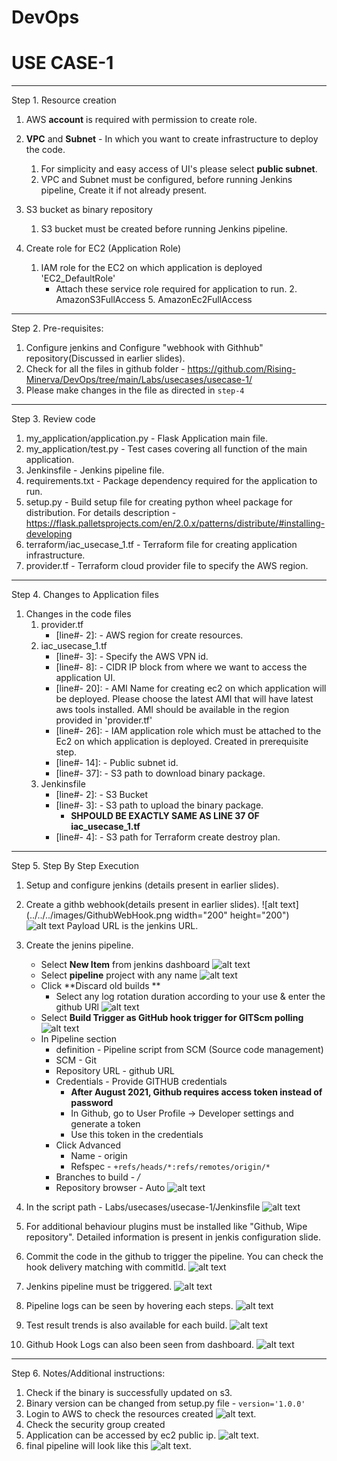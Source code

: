 # DevOps
# USE CASE-1 
---------------------------------------
 

Step 1. Resource creation
    
 1. AWS **account** is required with permission to create role.
 
 2. **VPC** and **Subnet** - In which you want to create infrastructure to deploy the code.
    1. For simplicity and easy access of UI's please select **public subnet**. 
    2. VPC and Subnet must be configured, before running Jenkins pipeline, Create it if not already present.
 3. S3 bucket as binary repository
    1. S3 bucket must be created before running Jenkins pipeline.
 
 4. Create role for EC2 (Application Role)
    1. IAM role for the EC2 on which application is deployed 'EC2_DefaultRole'
       - Attach these service role required for application to run.
            2. AmazonS3FullAccess 
            5. AmazonEc2FullAccess
---------------------------------------

Step 2. Pre-requisites:
     
1. Configure jenkins and Configure "webhook with Githhub" repository(Discussed in earlier slides).
2. Check for all the files in github folder - https://github.com/Rising-Minerva/DevOps/tree/main/Labs/usecases/usecase-1/
3. Please make changes in the file as directed in ``step-4``

---------------------------------------

Step 3. Review code
 1. my_application/application.py - Flask Application main file.
 2. my_application/test.py - Test cases covering all function of the main application. 
 3. Jenkinsfile - Jenkins pipeline file.
 4. requirements.txt - Package dependency required for the application to run.
 5. setup.py - Build setup file for creating python wheel package for distribution. For details description -https://flask.palletsprojects.com/en/2.0.x/patterns/distribute/#installing-developing
 6. terraform/iac_usecase_1.tf - Terraform file for creating application infrastructure.
 7. provider.tf - Terraform cloud provider file to specify the AWS region. 

---------------------------------------

Step 4. Changes to Application files

1. Changes in the code files
     1. provider.tf 
        - [line#- 2]: - AWS region for create resources.
     2. iac_usecase_1.tf 
        - [line#- 3]: - Specify the AWS VPN id.
        - [line#- 8]: - CIDR IP block from where we want to access the application UI.
        - [line#- 20]: - AMI Name for creating ec2 on which application will be deployed. Please choose the latest AMI that will have latest aws tools installed.
                         AMI should be available in the region provided in 'provider.tf'
        - [line#- 26]: - IAM application role which must be attached to the Ec2 on which application is deployed. Created in prerequisite step.
        - [line#- 14]: - Public subnet id.
        - [line#- 37]: - S3 path to download binary package.
     3. Jenkinsfile 
        - [line#- 2]: - S3 Bucket
        - [line#- 3]: - S3 path to upload the binary package. 
          - **SHPOULD BE EXACTLY SAME AS LINE 37 OF iac_usecase_1.tf**
        - [line#- 4]: - S3 path for Terraform create destroy plan.
---------------------------------------

Step 5. Step By Step Execution
    
 1. Setup and configure jenkins (details present in earlier slides).
 2. Create a githb webhook(details present in earlier slides).
    ![alt text](../../../images/GithubWebHook.png width="200" height="200")
    ![alt text](../../../images/GithubWebHook2.png)
    Payload URL is the jenkins URL.
    
 3. Create the jenins pipeline.
       - Select **New Item** from jenkins dashboard ![alt text](../../../images/JenkinsNewItem.png)
       - Select **pipeline** project with any name ![alt text](../../../images/NewJenkinsPipeline.png)
       - Click **Discard old builds ** 
           - Select any log rotation duration according to your use & enter the github URl ![alt text](../../../images/LogRotationAndGithub.png)
       - Select **Build Trigger as GitHub hook trigger for GITScm polling** ![alt text](../../../images/BuildTriggers.png)
       - In Pipeline section 
            - definition - Pipeline script from SCM (Source code management)
            - SCM - Git
            - Repository URL - github URL
            - Credentials - Provide GITHUB credentials
                - **After August 2021, Github requires access token instead of password**
                - In Github, go to User Profile -> Developer settings and generate a token
                - Use this token in the credentials
            - Click Advanced
                - Name - origin
                - Refspec - `+refs/heads/*:refs/remotes/origin/*`
            - Branches to build - */*
            - Repository browser - Auto
             ![alt text](../../../images/SCM.png)
 4. In the script path - Labs/usecases/usecase-1/Jenkinsfile 
             ![alt text](../../../images/JenkinsFile.png)
 5. For additional behaviour plugins must be installed like "Github, Wipe repository". Detailed information is present in jenkis configuration slide.
 6. Commit the code in the github to trigger the pipeline. You can check the hook delivery matching with commitId.
              ![alt text](../../../images/HookRecentDelivery.png)   
 7. Jenkins pipeline must be triggered.
              ![alt text](../../../images/PipelineStatus.png) 
 8. Pipeline logs can be seen by hovering each steps.
              ![alt text](../../../images/PipelineLogs.png)
 9. Test result trends is also available for each build.
              ![alt text](../../../images/TestResultTrend.png)              
 10. Github Hook Logs can also been seen from dashboard.
             ![alt text](../../../images/HookLog.png)              
 
---------------------------------------

Step 6. Notes/Additional instructions:
    
 1. Check if the binary is successfully updated on s3.
 2. Binary version can be changed from setup.py file - `version='1.0.0'`
 3. Login to AWS to check the resources created 
             ![alt text](../../../images/ec2.png).
 4. Check the security group created
 5. Application can be accessed by ec2 public ip.
             ![alt text](../../../images/Hello.png).    
 6. final pipeline will look like this 
             ![alt text](../../../images/FinalPipeline.png).                        
    
